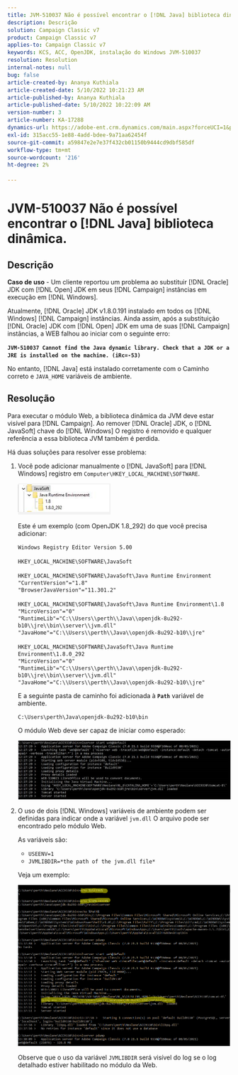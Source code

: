 ```yaml
---
title: JVM-510037 Não é possível encontrar o [!DNL Java] biblioteca dinâmica.
description: Descrição
solution: Campaign Classic v7
product: Campaign Classic v7
applies-to: Campaign Classic v7
keywords: KCS, ACC, OpenJDK, instalação do Windows JVM-510037
resolution: Resolution
internal-notes: null
bug: false
article-created-by: Ananya Kuthiala
article-created-date: 5/10/2022 10:21:23 AM
article-published-by: Ananya Kuthiala
article-published-date: 5/10/2022 10:22:09 AM
version-number: 3
article-number: KA-17288
dynamics-url: https://adobe-ent.crm.dynamics.com/main.aspx?forceUCI=1&pagetype=entityrecord&etn=knowledgearticle&id=dbe864eb-4ad0-ec11-a7b5-0022480a8e40
exl-id: 315acc55-1e88-4add-bdee-9a71aa62454f
source-git-commit: a59847e2e7e37f432cb01150b9444cd9dbf585df
workflow-type: tm+mt
source-wordcount: '216'
ht-degree: 2%

---
```


# JVM-510037 Não é possível encontrar o [!DNL Java] biblioteca dinâmica.

## Descrição

<b>Caso de uso</b> - Um cliente reportou um problema ao substituir [!DNL Oracle] JDK com [!DNL Open] JDK em seus [!DNL Campaign] instâncias em execução em [!DNL Windows].

Atualmente, [!DNL Oracle] JDK v1.8.0.191 instalado em todos os [!DNL Windows] [!DNL Campaign] instâncias. Ainda assim, após a substituição [!DNL Oracle] JDK com [!DNL Open] JDK em uma de suas [!DNL Campaign] instâncias, a WEB falhou ao iniciar com o seguinte erro:

<b>`JVM-510037 Cannot find the Java dynamic library. Check that a JDK or a JRE is installed on the machine. (iRc=-53)`</b>

No entanto, [!DNL Java] está instalado corretamente com o Caminho correto e `JAVA_HOME` variáveis de ambiente.

## Resolução

Para executar o módulo Web, a biblioteca dinâmica da JVM deve estar visível para [!DNL Campaign]. Ao remover [!DNL Oracle] JDK, o [!DNL JavaSoft] chave do [!DNL Windows] O registro é removido e qualquer referência a essa biblioteca JVM também é perdida.

Há duas soluções para resolver esse problema:

1. Você pode adicionar manualmente o [!DNL JavaSoft] para [!DNL Windows] registro em `Computer\HKEY_LOCAL_MACHINE\SOFTWARE`.

   ![](assets/de72732e-d310-ec11-b6e6-000d3a597e01.png)

   Este é um exemplo (com OpenJDK 1.8_292) do que você precisa adicionar:

   ```
   Windows Registry Editor Version 5.00
   
   HKEY_LOCAL_MACHINE\SOFTWARE\JavaSoft
   
   HKEY_LOCAL_MACHINE\SOFTWARE\JavaSoft\Java Runtime Environment
   "CurrentVersion"="1.8"
   "BrowserJavaVersion"="11.301.2"
   
   HKEY_LOCAL_MACHINE\SOFTWARE\JavaSoft\Java Runtime Environment\1.8
   "MicroVersion"="0"
   "RuntimeLib"="C:\\Users\\perth\\Java\\openjdk-8u292-b10\\jre\\bin\\server\\jvm.dll"
   "JavaHome"="C:\\Users\\perth\\Java\\openjdk-8u292-b10\\jre"
   
   HKEY_LOCAL_MACHINE\SOFTWARE\JavaSoft\Java Runtime Environment\1.8.0_292
   "MicroVersion"="0"
   "RuntimeLib"="C:\\Users\\perth\\Java\\openjdk-8u292-b10\\jre\\bin\\server\\jvm.dll"
   "JavaHome"="C:\\Users\\perth\\Java\\openjdk-8u292-b10\\jre"
   ```

   E a seguinte pasta de caminho foi adicionada à <b>`Path`</b> variável de ambiente.

   ```
   C:\Users\perth\Java\openjdk-8u292-b10\bin
   ```

   O módulo Web deve ser capaz de iniciar como esperado:

   ![](assets/f9d275cf-d910-ec11-b6e6-000d3a597e01.png)

1. O uso de dois [!DNL Windows] variáveis de ambiente podem ser definidas para indicar onde a variável `jvm.dll` O arquivo pode ser encontrado pelo módulo Web.

   As variáveis são:

   - `USEENV=1`
   - `JVMLIBDIR=*the path of the jvm.dll file*`

   Veja um exemplo:

   ![](assets/108e8694-d814-ec11-b6e6-002248047155.png)

   Observe que o uso da variável `JVMLIBDIR` será visível do log se o log detalhado estiver habilitado no módulo da Web.
